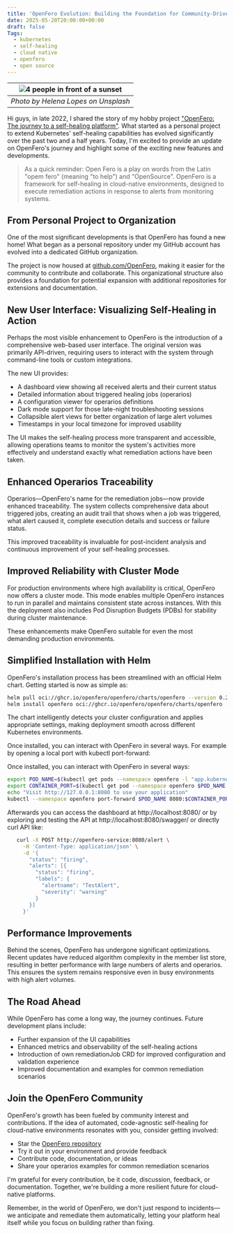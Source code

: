 ```yaml
---
title: 'OpenFero Evolution: Building the Foundation for Community-Driven Self-Healing Framework'
date: 2025-05-20T20:00:00+00:00
draft: false
Tags:
  - kubernetes
  - self-healing
  - cloud native
  - openfero
  - open source
---
```


| ![4 people in front of a sunset](https://cdn-images-1.medium.com/max/1000/0*oltUPFCNHjjq0yGH) |
|:--:|
| *Photo by Helena Lopes on Unsplash* |

Hi guys, in late 2022, I shared the story of my hobby project ["OpenFero: The journey to a self-healing platform"](/posts/the_journey_to_a_self_healing_platform/). What started as a personal project to extend Kubernetes' self-healing capabilities has evolved significantly over the past two and a half years. Today, I'm excited to provide an update on OpenFero's journey and highlight some of the exciting new features and developments.

> As a quick reminder: Open Fero is a play on words from the Latin "opem fero" (meaning "to help") and "OpenSource". OpenFero is a framework for self-healing in cloud-native environments, designed to execute remediation actions in response to alerts from monitoring systems.

## From Personal Project to Organization

One of the most significant developments is that OpenFero has found a new home! What began as a personal repository under my GitHub account has evolved into a dedicated GitHub organization.

The project is now housed at [github.com/OpenFero](https://github.com/OpenFero), making it easier for the community to contribute and collaborate. This organizational structure also provides a foundation for potential expansion with additional repositories for extensions and documentation.

## New User Interface: Visualizing Self-Healing in Action

Perhaps the most visible enhancement to OpenFero is the introduction of a comprehensive web-based user interface. The original version was primarily API-driven, requiring users to interact with the system through command-line tools or custom integrations.

The new UI provides:

- A dashboard view showing all received alerts and their current status
- Detailed information about triggered healing jobs (operarios)
- A configuration viewer for operarios definitions
- Dark mode support for those late-night troubleshooting sessions
- Collapsible alert views for better organization of large alert volumes
- Timestamps in your local timezone for improved usability

The UI makes the self-healing process more transparent and accessible, allowing operations teams to monitor the system's activities more effectively and understand exactly what remediation actions have been taken.

## Enhanced Operarios Traceability

Operarios—OpenFero's name for the remediation jobs—now provide enhanced traceability. The system collects comprehensive data about triggered jobs, creating an audit trail that shows when a job was triggered, what alert caused it, complete execution details and success or failure status.

This improved traceability is invaluable for post-incident analysis and continuous improvement of your self-healing processes.

## Improved Reliability with Cluster Mode

For production environments where high availability is critical, OpenFero now offers a cluster mode. This mode enables multiple OpenFero instances to run in parallel and maintains consistent state across instances. With this the deployment also includes Pod Disruption Budgets (PDBs) for stability during cluster maintenance.

These enhancements make OpenFero suitable for even the most demanding production environments.

## Simplified Installation with Helm

OpenFero's installation process has been streamlined with an official Helm chart. Getting started is now as simple as:

```bash
helm pull oci://ghcr.io/openfero/openfero/charts/openfero --version 0.2.1
helm install openfero oci://ghcr.io/openfero/openfero/charts/openfero --version 0.2.1
```

The chart intelligently detects your cluster configuration and applies appropriate settings, making deployment smooth across different Kubernetes environments.

Once installed, you can interact with OpenFero in several ways. For example by opening a local port with kubectl port-forward:

Once installed, you can interact with OpenFero in several ways:

```bash
export POD_NAME=$(kubectl get pods --namespace openfero -l "app.kubernetes.io/name=openfero,app.kubernetes.io/instance=openfero" -o jsonpath="{.items[0].metadata.name}")
export CONTAINER_PORT=$(kubectl get pod --namespace openfero $POD_NAME -o jsonpath="{.spec.containers[0].ports[0].containerPort}")
echo "Visit http://127.0.0.1:8080 to use your application"
kubectl --namespace openfero port-forward $POD_NAME 8080:$CONTAINER_PORT
```

Afterwards you can access the dashboard at http://localhost:8080/ or by exploring and testing the API at http://localhost:8080/swagger/ or directly curl API like:

```bash
   curl -X POST http://openfero-service:8080/alert \
     -H 'Content-Type: application/json' \
     -d '{
       "status": "firing",
       "alerts": [{
         "status": "firing",
         "labels": {
           "alertname": "TestAlert",
           "severity": "warning"
         }
       }]
     }'
```

## Performance Improvements

Behind the scenes, OpenFero has undergone significant optimizations. Recent updates have reduced algorithm complexity in the member list store, resulting in better performance with large numbers of alerts and operarios. This ensures the system remains responsive even in busy environments with high alert volumes.

## The Road Ahead

While OpenFero has come a long way, the journey continues. Future development plans include:

- Further expansion of the UI capabilities
- Enhanced metrics and observability of the self-healing actions
- Introduction of own remediationJob CRD for improved configuration and validation experience
- Improved documentation and examples for common remediation scenarios

## Join the OpenFero Community

OpenFero's growth has been fueled by community interest and contributions. If the idea of automated, code-agnostic self-healing for cloud-native environments resonates with you, consider getting involved:

- Star the [OpenFero repository](https://github.com/OpenFero/openfero)
- Try it out in your environment and provide feedback
- Contribute code, documentation, or ideas
- Share your operarios examples for common remediation scenarios

I'm grateful for every contribution, be it code, discussion, feedback, or documentation. Together, we're building a more resilient future for cloud-native platforms.

Remember, in the world of OpenFero, we don't just respond to incidents—we anticipate and remediate them automatically, letting your platform heal itself while you focus on building rather than fixing.
